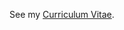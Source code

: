 See my [Curriculum Vitae](http://stnava.github.io/CV/ "B. B. Avants"). 

<!---
use jabref to convert avantsCV.bib to html via a html list
-->

